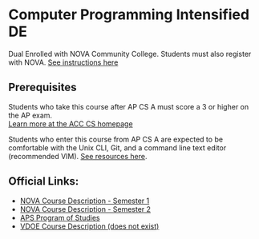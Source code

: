 # Computer Programming Intensified DE

Dual Enrolled with NOVA Community College. Students must also register with NOVA. [See instructions here](https://www.nvcc.edu/admissions/dual-enrollment/procedures/contract.html)  

## Prerequisites
Students who take this course after AP CS A must score a 3 or higher on the AP exam.  
[Learn more at the ACC CS homepage](https://ict.gctaa.net/)

Students who enter this course from AP CS A are expected to be comfortable with the Unix CLI, Git, and a command line text editor (recommended VIM). [See resources here](https://ict.gctaa.net/resources/).

## Official Links:
- [NOVA Course Description - Semester 1](http://www.nvcc.edu/academic/coursecont/summaries/CSC222.pdf)
- [NOVA Course Description - Semester 2](http://www.nvcc.edu/academic/coursecont/summaries/CSC208.pdf)
- [APS Program of Studies](https://catalog.apsva.us/career-technical-courses/computer-programming-intensified)
- [VDOE Course Description (does not exist)](#)
